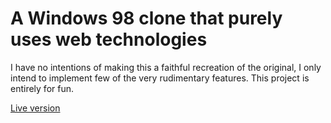 # A Windows 98 clone that purely uses web technologies
I have no intentions of making this a faithful recreation of the original, I only intend to implement few of the very rudimentary features. This project is entirely for fun.

[Live version](https://tatularas.github.io/win98clone/)
